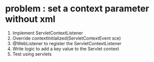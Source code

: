 # problem : set a context parameter without xml
1. Implement ServletContextListener
2. Override contextInitialized(ServletContextEvent sce)
3. @WebListener to register the ServletContextListener
4. Write logic to add a key value to the Servlet context
5. Test using servlets
